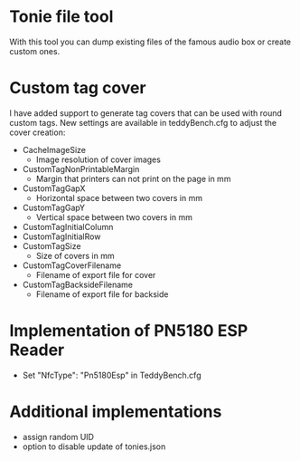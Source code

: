 # Tonie file tool

With this tool you can dump existing files of the famous audio box or create custom ones.

# Custom tag cover

I have added support to generate tag covers that can be used with round custom tags. 
New settings are available in teddyBench.cfg to adjust the cover creation:

  * CacheImageSize
      * Image resolution of cover images
  * CustomTagNonPrintableMargin 
      * Margin that printers can not print on the page in mm
  * CustomTagGapX
      * Horizontal space between two covers in mm
  * CustomTagGapY 
      * Vertical space between two covers in mm
  * CustomTagInitialColumn
  * CustomTagInitialRow
  * CustomTagSize
      * Size of covers in mm
  * CustomTagCoverFilename 
      * Filename of export file for cover
  * CustomTagBacksideFilename
      * Filename of export file for backside

# Implementation of PN5180 ESP Reader
 * Set "NfcType": "Pn5180Esp" in TeddyBench.cfg

# Additional implementations
 * assign random UID
 * option to disable update of tonies.json
